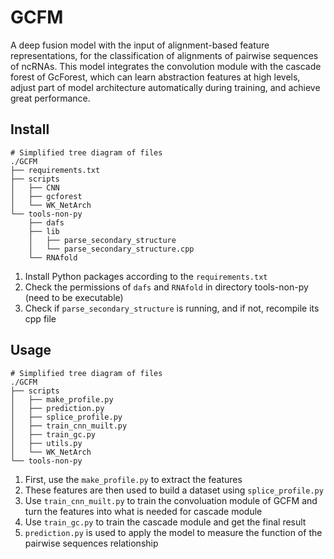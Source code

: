 # GCFM

A deep fusion model with the input of alignment-based feature representations, for the classification of alignments of pairwise sequences of ncRNAs. This model integrates the convolution module with the cascade forest of GcForest, which can learn abstraction features at high levels, adjust part of model architecture automatically during training, and achieve great performance.

## Install

```
# Simplified tree diagram of files
./GCFM
├── requirements.txt
├── scripts
│   ├── CNN
│   ├── gcforest
│   └── WK_NetArch
└── tools-non-py
    ├── dafs
    ├── lib
    │   ├── parse_secondary_structure
    │   └── parse_secondary_structure.cpp
    └── RNAfold
```    
1. Install Python packages according to the ```requirements.txt```
2. Check the permissions of ```dafs``` and ```RNAfold``` in directory tools-non-py (need to be executable)
3. Check if ```parse_secondary_structure``` is running, and if not, recompile its cpp file


## Usage

```
# Simplified tree diagram of files
./GCFM
├── scripts
│   ├── make_profile.py
│   ├── prediction.py
│   ├── splice_profile.py
│   ├── train_cnn_muilt.py
│   ├── train_gc.py
│   ├── utils.py
│   └── WK_NetArch
└── tools-non-py
```
1. First, use the ```make_profile.py``` to extract the features
2. These features are then used to build a dataset using ```splice_profile.py```
3. Use ```train_cnn_muilt.py``` to train the convoluation module of GCFM and turn the features into what is needed for cascade module
4. Use ```train_gc.py``` to train the cascade module and get the final result
5. ```prediction.py``` is used to apply the model to measure the function of the pairwise sequences relationship

